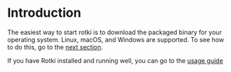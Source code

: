 # Introduction

The easiest way to start rotki is to download the packaged binary for your operating system. Linux, macOS, and Windows are supported. To see how to do this, go to the [next section](/requirement_and_installation/packaged_binaries).

If you have Rotki installed and running well, you can go to the [usage guide](/usage_guides/introduction.md)
